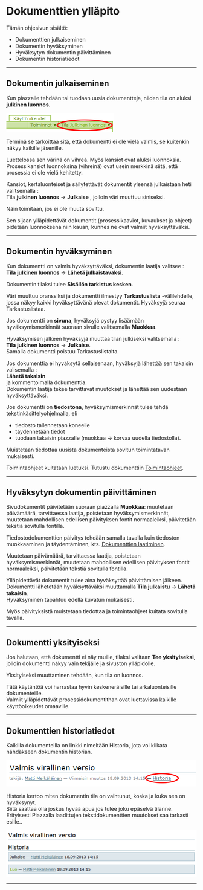 # Dokumenttien ylläpito

Tämän ohjesivun sisältö:

- Dokumenttien julkaiseminen
- Dokumentin hyväksyminen
- Hyväksytyn dokumentin päivittäminen
- Dokumentin historiatiedot

----

## Dokumentin julkaiseminen

Kun piazzalle tehdään tai tuodaan uusia dokumentteja, niiden tila on aluksi **julkinen luonnos**.

![Image](kuvat/kuva-135.png)

Terminä se tarkoittaa sitä, että dokumentti ei ole vielä valmis, se kuitenkin näkyy kaikille jäsenille.

Luettelossa sen värinä on vihreä.
Myös kansiot ovat aluksi luonnoksia.
Prosessikansiot luonnoksina (vihreinä) ovat usein merkkinä siitä, että prosessia ei ole vielä kehitetty.

Kansiot, kertaluonteiset ja säilytettävät dokumentit yleensä julkaistaan heti valitsemalla :<br>
Tila __julkinen luonnos__ -> __Julkaise__ , jolloin väri muuttuu siniseksi.

Näin toimitaan, jos ei ole muuta sovittu.

Sen sijaan ylläpidettävät dokumentit (prosessikaaviot, kuvaukset ja ohjeet) pidetään luonnoksena niin kauan, kunnes ne ovat valmiit hyväksyttäväksi.

----

## Dokumentin hyväksyminen

Kun dokumentti on valmis hyväksyttäväksi, dokumentin laatija valitsee :<br>
**Tila julkinen luonnos** -> **Lähetä julkaistavaksi**.

Dokumentin tilaksi tulee **Sisällön tarkistus kesken**.

Väri muuttuu oranssiksi ja dokumentti ilmestyy **Tarkastuslista** -välilehdelle, jossa näkyy kaikki hyväksyttävänä olevat dokumentit.
Hyväksyjä seuraa Tarkastuslistaa.

Jos dokumentti on **sivuna**, hyväksyjä pystyy lisäämään hyväksymismerkinnät suoraan sivulle valitsemalla __Muokkaa__.

Hyväksymisen jälkeen hyväksyjä muuttaa tilan julkiseksi valitsemalla :<br>
**Tila julkinen luonnos** -> **Julkaise**.<br>
Samalla dokumentti poistuu Tarkastuslistalta. 

Jos dokumenttia ei hyväksytä sellaisenaan, hyväksyjä lähettää sen takaisin valisemalla :<br>
**Lähetä takaisin**<br>
ja kommentoimalla dokumenttia.<br>
Dokumentin laatija tekee tarvittavat muutokset ja lähettää sen uudestaan hyväksyttäväksi.

Jos dokumentti on **tiedostona**, hyväksymismerkinnät tulee tehdä tekstinkäsittelyohjelmalla, eli 

* tiedosto tallennetaan koneelle
* täydennetään tiedot
* tuodaan takaisin piazzalle (muokkaa -> korvaa uudella tiedostolla).

Muistetaan tiedottaa uusista dokumenteista sovitun toimintatavan mukaisesti.

Toimintaohjeet kuitataan luetuksi. Tutustu dokumenttiin [Toimintaohjeet](toimintaohjeet).

----

## Hyväksytyn dokumentin päivittäminen

Sivudokumentit päivitetään suoraan piazzalla **Muokkaa**: muutetaan päivämäärä, tarvittaessa laatija, poistetaan hyväksymismerkinnät, muutetaan mahdollisen edellisen päivityksen fontit normaaleiksi, päivitetään tekstiä sovitulla fontilla.

Tiedostodokumenttien päivitys tehdään samalla tavalla kuin tiedoston muokkaaminen ja täydentäminen, kts. [Dokumenttien laatiminen](dokumentin_tekeminen).

Muutetaan päivämäärä, tarvittaessa laatija, poistetaan hyväksymismerkinnät, muutetaan mahdollisen edellisen päivityksen fontit normaaleiksi, päivitetään tekstiä sovitulla fontilla.

Ylläpidettävät dokumentit tulee aina hyväksyttää päivittämisen jälkeen.<br>
Dokumentti lähetetään hyväksyttäväksi muuttamalla **Tila julkaistu** -> **Lähetä takaisin**.<br>
Hyväksyminen tapahtuu edellä kuvatun mukaisesti.

Myös päivityksistä muistetaan tiedottaa ja toimintaohjeet kuitata sovitulla tavalla.

----

## Dokumentti yksityiseksi

Jos halutaan, että dokumentti ei näy muille, tilaksi valitaan **Tee yksityiseksi**, jolloin dokumentti näkyy vain tekijälle ja sivuston ylläpidolle. 

Yksityiseksi muuttaminen tehdään, kun tila on luonnos.

Tätä käytäntöä voi harrastaa hyvin keskeneräisille tai arkaluonteisille dokumenteille.<br>
Valmiit ylläpidettävät prosessidokumentithan ovat luettavissa kaikille käyttöoikeudet omaaville.

----

## Dokumenttien historiatiedot


Kaikilla dokumenteilla on linkki nimeltään Historia, jota voi klikata nähdäkseen dokumentin historian.

![Image](kuvat/kuva-24a.png)

Historia kertoo miten dokumentin tila on vaihtunut, koska ja kuka sen on hyväksynyt.<br>
Siitä saattaa olla joskus hyvää apua jos tulee joku epäselvä tilanne.<br>
Erityisesti Piazzalla laadittujen tekstidokumenttien muutokset saa tarkasti esille..

![Image](kuvat/kuva-24.png)

----
